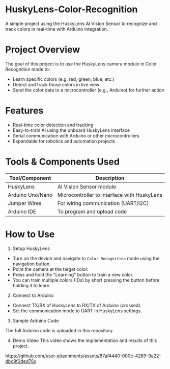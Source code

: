 # HuskyLens-Color-Recognition
A simple project using the HuskyLens AI Vision Sensor to recognize and track colors in real-time with Arduino integration.

# Project Overview
The goal of this project is to use the HuskyLens camera module in Color Recognition mode to:
- Learn specific colors (e.g. red, green, blue, etc.)
- Detect and track those colors in live view
- Send the color data to a microcontroller (e.g., Arduino) for further action

# Features
- Real-time color detection and tracking
- Easy-to-train AI using the onboard HuskyLens interface
- Serial communication with Arduino or other microcontrollers
- Expandable for robotics and automation projects

# Tools & Components Used

| Tool/Component     | Description                                   |
|--------------------|-----------------------------------------------|
| HuskyLens          | AI Vision Sensor module                       |
| Arduino Uno/Nano   | Microcontroller to interface with HuskyLens   |
| Jumper Wires       | For wiring communication (UART/I2C)           |
| Arduino IDE        | To program and upload code                    |

# How to Use
1. Setup HuskyLens
- Turn on the device and navigate to `Color Recognition` mode using the navigation button.
- Point the camera at the target color.
- Press and hold the "Learning" button to train a new color.
- You can train multiple colors (IDs) by short pressing the button before holding it to learn.

2. Connect to Arduino
- Connect TX/RX of HuskyLens to RX/TX of Arduino (crossed).
- Set the communication mode to UART in HuskyLens settings.

3. Sample Arduino Code
   
The full Arduino code is uploaded in this repository.

4. Demo Video
This video shows the implementation and results of this project.

https://github.com/user-attachments/assets/87af4440-000e-4269-9a22-dbc9f3ded76c

